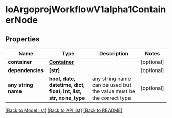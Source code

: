 # IoArgoprojWorkflowV1alpha1ContainerNode


## Properties
Name | Type | Description | Notes
------------ | ------------- | ------------- | -------------
**container** | [**Container**](Container.md) |  | [optional] 
**dependencies** | **[str]** |  | [optional] 
**any string name** | **bool, date, datetime, dict, float, int, list, str, none_type** | any string name can be used but the value must be the correct type | [optional]

[[Back to Model list]](../README.md#documentation-for-models) [[Back to API list]](../README.md#documentation-for-api-endpoints) [[Back to README]](../README.md)


